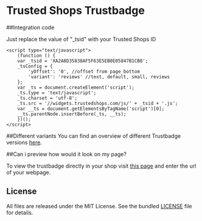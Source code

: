 Trusted Shops Trustbadge
=======

##Integration code

Just replace the value of "_tsid" with your Trusted Shops ID

```
<script type="text/javascript">
    (function () {
    var _tsid = 'XA2A8D35838AF5F63E5EB0E05847B1CB8';
    _tsConfig = {
        'yOffset': '0', //offset from page bottom
        'variant': 'reviews' //text, default, small, reviews
    };
    var _ts = document.createElement('script');
    _ts.type = 'text/javascript';
    _ts.charset = 'utf-8';
    _ts.src = '//widgets.trustedshops.com/js/' + _tsid + '.js';
    var __ts = document.getElementsByTagName('script')[0];
    __ts.parentNode.insertBefore(_ts, __ts);
    })();
</script>

```

##Different variants
You can find an overview of different Trustbadge versions [here](http://www.trustedshops.eu/merchants/integration/trustbadge.html).

##Can i preview how would it look on my page?

To view the trustbadge directly in your shop visit [this page](http://www.trustedshops.eu/merchants/integration/trustbadge.html) and enter the url of your webpage.


License
-------

All files are released under the MIT License. See the bundled
[LICENSE](https://github.com/trustedshops/trustbadge/blob/master/LICENSE) file for details.
